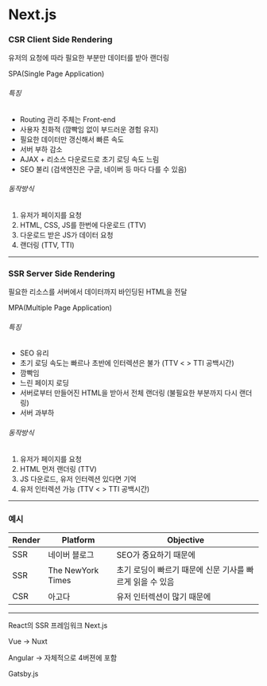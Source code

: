 # Next.js

### CSR Client Side Rendering

유저의 요청에 따라 필요한 부분만 데이터를 받아 랜더링

SPA(Single Page Application)

###### 특징

* Routing 관리 주체는 Front-end
* 사용자 친화적 (깜빡임 없이 부드러운 경험 유지)
* 필요한 데이터만 갱신해서 빠른 속도
* 서버 부하 감소
* AJAX + 리소스 다운로드로 초기 로딩 속도 느림
* SEO 불리 (검색엔진은 구글, 네이버 등 마다 다를 수 있음)


###### 동작방식

1. 유저가 페이지를 요청
2. HTML, CSS, JS를 한번에 다운로드 (TTV)
3. 다운로드 받은 JS가 데이터 요청
4. 랜더링 (TTV, TTI)

---------

### SSR Server Side Rendering

필요한 리소스를 서버에서 데이터까지 바인딩된 HTML을 전달

MPA(Multiple Page Application)

###### 특징

* SEO 유리
* 초기 로딩 속도는 빠르나 초반에 인터렉션은 불가 (TTV < > TTI 공백시간)
* 깜빡임
* 느린 페이지 로딩
* 서버로부터 만들어진 HTML을 받아서 전체 랜더링 (불필요한 부분까지 다시 랜더링)
* 서버 과부하

###### 동작방식

1. 유저가 페이지를 요청
2. HTML 먼저 랜더링 (TTV)
3. JS 다운로드, 유저 인터렉션 있다면 기억
4. 유저 인터렉션 가능 (TTV < > TTI 공백시간)

----------

### 예시

| Render | Platform          | Objective                         |
|--------|-------------------|-----------------------------------|
| SSR    | 네이버 블로그           | SEO가 중요하기 때문에                     |
| SSR    | The NewYork Times | 초기 로딩이 빠르기 때문에 신문 기사를 빠르게 읽을 수 있음 |
| CSR    | 아고다               | 유저 인터렉션이 많기 때문에                   |


----------

React의 SSR 프레임워크 Next.js

Vue -> Nuxt

Angular -> 자체적으로 4버젼에 포함

Gatsby.js

